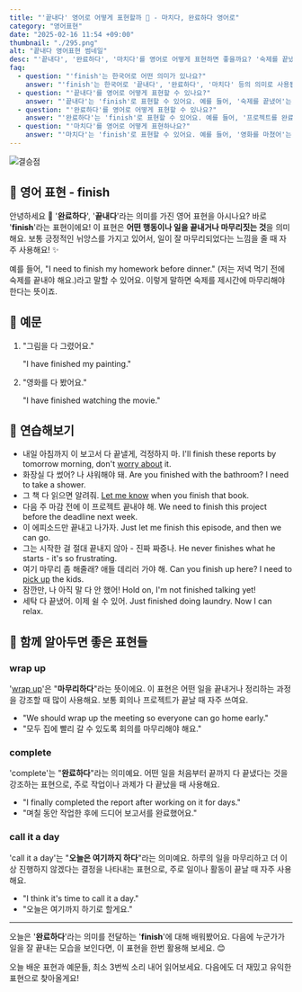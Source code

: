```yaml
---
title: "'끝내다' 영어로 어떻게 표현할까 ️🥇 - 마치다, 완료하다 영어로"
category: "영어표현"
date: "2025-02-16 11:54 +09:00"
thumbnail: "./295.png"
alt: "끝내다 영어표현 썸네일"
desc: "'끝내다', '완료하다', '마치다'를 영어로 어떻게 표현하면 좋을까요? '숙제를 끝냈어', '프로젝트를 완료했어', '영화를 마쳤어' 등을 영어로 표현하는 법을 배워봅시다. 다양한 예문을 통해서 연습하고 본인의 표현으로 만들어 보세요."
faq:
  - question: "'finish'는 한국어로 어떤 의미가 있나요?"
    answer: "'finish'는 한국어로 '끝내다', '완료하다', '마치다' 등의 의미로 사용됩니다."
  - question: "'끝내다'를 영어로 어떻게 표현할 수 있나요?"
    answer: "'끝내다'는 'finish'로 표현할 수 있어요. 예를 들어, '숙제를 끝냈어'는 'I finished my homework'라고 말할 수 있어요."
  - question: "'완료하다'를 영어로 어떻게 표현할 수 있나요?"
    answer: "'완료하다'는 'finish'로 표현할 수 있어요. 예를 들어, '프로젝트를 완료했어'는 'I finished the project'로 말할 수 있어요."
  - question: "'마치다'를 영어로 어떻게 표현하나요?"
    answer: "'마치다'는 'finish'로 표현할 수 있어요. 예를 들어, '영화를 마쳤어'는 'I finished watching the movie'라고 할 수 있어요."
---
```


![결승점](./295-1.jpg)

## 🌟 영어 표현 - finish

안녕하세요 👋 '**완료하다**', '**끝내다**'라는 의미를 가진 영어 표현을 아시나요? 바로 '**finish**'라는 표현이에요! 이 표현은 **어떤 행동이나 일을 끝내거나 마무리짓는 것**을 의미해요. 보통 긍정적인 뉘앙스를 가지고 있어서, 일이 잘 마무리되었다는 느낌을 줄 때 자주 사용해요! ✨

예를 들어, "I need to finish my homework before dinner." (저는 저녁 먹기 전에 숙제를 끝내야 해요.)라고 말할 수 있어요. 이렇게 말하면 숙제를 제시간에 마무리해야 한다는 뜻이죠.

## 📖 예문

1. "그림을 다 그렸어요."

   "I have finished my painting."

2. "영화를 다 봤어요."

   "I have finished watching the movie."

## 💬 연습해보기

<ul data-interactive-list>
  <li data-interactive-item>
    <span data-toggler>내일 아침까지 이 보고서 다 끝낼게, 걱정하지 마.</span>
    <span data-answer>I'll finish these reports by tomorrow morning, don't <a href="/blog/in-english/209.worry-about/">worry about</a> it.</span>
  </li>
  <li data-interactive-item>
    <span data-toggler>화장실 다 썼어? 나 샤워해야 돼.</span>
    <span data-answer>Are you finished with the bathroom? I need to take a shower.</span>
  </li>
  <li data-interactive-item>
    <span data-toggler>그 책 다 읽으면 알려줘.</span>
    <span data-answer><a href="/blog/in-english/241.let-someone-know/">Let me know</a> when you finish that book.</span>
  </li>
  <li data-interactive-item>
    <span data-toggler>다음 주 마감 전에 이 프로젝트 끝내야 해.</span>
    <span data-answer>We need to finish this project before the deadline next week.</span>
  </li>
  <li data-interactive-item>
    <span data-toggler>이 에피소드만 끝내고 나가자.</span>
    <span data-answer>Just let me finish this episode, and then we can go.</span>
  </li>
  <li data-interactive-item>
    <span data-toggler>그는 시작한 걸 절대 끝내지 않아 - 진짜 짜증나.</span>
    <span data-answer>He never finishes what he starts - it's so frustrating.</span>
  </li>
  <li data-interactive-item>
    <span data-toggler>여기 마무리 좀 해줄래? 애들 데리러 가야 해.</span>
    <span data-answer>Can you finish up here? I need to <a href="/blog/in-english/178.pick-up/">pick up</a> the kids.</span>
  </li>
  <li data-interactive-item>
    <span data-toggler>잠깐만, 나 아직 말 다 안 했어!</span>
    <span data-answer>Hold on, I'm not finished talking yet!</span>
  </li>
  <li data-interactive-item>
    <span data-toggler>세탁 다 끝냈어. 이제 쉴 수 있어.</span>
    <span data-answer>Just finished doing laundry. Now I can relax.</span>
  </li>
</ul>

## 🤝 함께 알아두면 좋은 표현들

### wrap up

'[wrap up](/blog/in-english/249.wrap-up/)'은 "**마무리하다**"라는 뜻이에요. 이 표현은 어떤 일을 끝내거나 정리하는 과정을 강조할 때 많이 사용해요. 보통 회의나 프로젝트가 끝날 때 자주 쓰여요.

- "We should wrap up the meeting so everyone can go home early."
- "모두 집에 빨리 갈 수 있도록 회의를 마무리해야 해요."

### complete

'complete'는 "**완료하다**"라는 의미예요. 어떤 일을 처음부터 끝까지 다 끝냈다는 것을 강조하는 표현으로, 주로 작업이나 과제가 다 끝났을 때 사용해요.

- "I finally completed the report after working on it for days."
- "며칠 동안 작업한 후에 드디어 보고서를 완료했어요."

### call it a day

'call it a day'는 "**오늘은 여기까지 하다**"라는 의미예요. 하루의 일을 마무리하고 더 이상 진행하지 않겠다는 결정을 나타내는 표현으로, 주로 일이나 활동이 끝날 때 자주 사용해요.

- "I think it's time to call it a day."
- "오늘은 여기까지 하기로 할게요."

---

오늘은 '**완료하다**'라는 의미를 전달하는 '**finish**'에 대해 배워봤어요. 다음에 누군가가 일을 잘 끝내는 모습을 보인다면, 이 표현을 한번 활용해 보세요. 😊

오늘 배운 표현과 예문들, 최소 3번씩 소리 내어 읽어보세요. 다음에도 더 재밌고 유익한 표현으로 찾아올게요!
